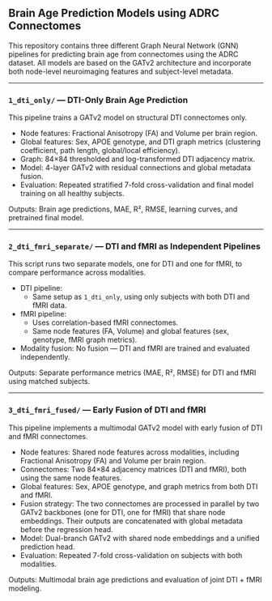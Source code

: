 ## Brain Age Prediction Models using ADRC Connectomes

This repository contains three different Graph Neural Network (GNN) pipelines for predicting brain age from connectomes using the ADRC dataset. All models are based on the GATv2 architecture and incorporate both node-level neuroimaging features and subject-level metadata.

---

### `1_dti_only/` — DTI-Only Brain Age Prediction

This pipeline trains a GATv2 model on structural DTI connectomes only.

- Node features: Fractional Anisotropy (FA) and Volume per brain region.
- Global features: Sex, APOE genotype, and DTI graph metrics (clustering coefficient, path length, global/local efficiency).
- Graph: 84×84 thresholded and log-transformed DTI adjacency matrix.
- Model: 4-layer GATv2 with residual connections and global metadata fusion.
- Evaluation: Repeated stratified 7-fold cross-validation and final model training on all healthy subjects.

Outputs: Brain age predictions, MAE, R², RMSE, learning curves, and pretrained final model.

---

### `2_dti_fmri_separate/` — DTI and fMRI as Independent Pipelines

This script runs two separate models, one for DTI and one for fMRI, to compare performance across modalities.

- DTI pipeline:
  - Same setup as `1_dti_only`, using only subjects with both DTI and fMRI data.
- fMRI pipeline:
  - Uses correlation-based fMRI connectomes.
  - Same node features (FA, Volume) and global features (sex, genotype, fMRI graph metrics).
- Modality fusion: No fusion — DTI and fMRI are trained and evaluated independently.

Outputs: Separate performance metrics (MAE, R², RMSE) for DTI and fMRI using matched subjects.

---

### `3_dti_fmri_fused/` — Early Fusion of DTI and fMRI

This pipeline implements a multimodal GATv2 model with early fusion of DTI and fMRI connectomes.

- Node features: Shared node features across modalities, including Fractional Anisotropy (FA) and Volume per brain region.
- Connectomes: Two 84×84 adjacency matrices (DTI and fMRI), both using the same node features.
- Global features: Sex, APOE genotype, and graph metrics from both DTI and fMRI.
- Fusion strategy: The two connectomes are processed in parallel by two GATv2 backbones (one for DTI, one for fMRI) that share node embeddings. Their outputs are concatenated with global metadata before the regression head.
- Model: Dual-branch GATv2 with shared node embeddings and a unified prediction head.
- Evaluation: Repeated 7-fold cross-validation on subjects with both modalities.

Outputs: Multimodal brain age predictions and evaluation of joint DTI + fMRI modeling.

